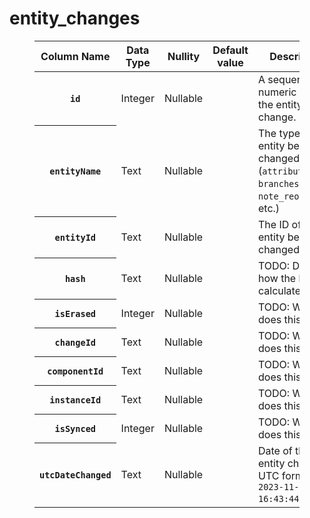 # entity_changes
<figure class="table"><table><thead><tr><th>Column Name</th><th>Data Type</th><th>Nullity</th><th>Default value</th><th>Description</th></tr></thead><tbody><tr><th><code>id</code></th><td>Integer</td><td>Nullable</td><td>&nbsp;</td><td>A sequential numeric index of the entity change.</td></tr><tr><th><code>entityName</code></th><td>Text</td><td>Nullable</td><td>&nbsp;</td><td>The type of entity being changed (<code>attributes</code>, <code>branches</code>, <code>note_reordering</code>, etc.)</td></tr><tr><th><code>entityId</code></th><td>Text</td><td>Nullable</td><td>&nbsp;</td><td>The ID of the entity being changed.</td></tr><tr><th><code>hash</code></th><td>Text</td><td>Nullable</td><td>&nbsp;</td><td>TODO: Describe how the hash is calculated</td></tr><tr><th><code>isErased</code></th><td>Integer</td><td>Nullable</td><td>&nbsp;</td><td>TODO: What does this do?</td></tr><tr><th><code>changeId</code></th><td>Text</td><td>Nullable</td><td>&nbsp;</td><td>TODO: What does this do?</td></tr><tr><th><code>componentId</code></th><td>Text</td><td>Nullable</td><td>&nbsp;</td><td>TODO: What does this do?</td></tr><tr><th><code>instanceId</code></th><td>Text</td><td>Nullable</td><td>&nbsp;</td><td>TODO: What does this do?</td></tr><tr><th><code>isSynced</code></th><td>Integer</td><td>Nullable</td><td>&nbsp;</td><td>TODO: What does this do?</td></tr><tr><th><code>utcDateChanged</code></th><td>Text</td><td>Nullable</td><td>&nbsp;</td><td>Date of the entity change in UTC format (e.g. <code>2023-11-08 16:43:44.204Z</code>)</td></tr></tbody></table></figure>